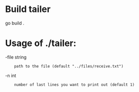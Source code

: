 # Build tailer

go build .

# Usage of ./tailer:

  -file string

    	path to the file (default "../files/receive.txt")

  -n int

    	number of last lines you want to print out (default 1)